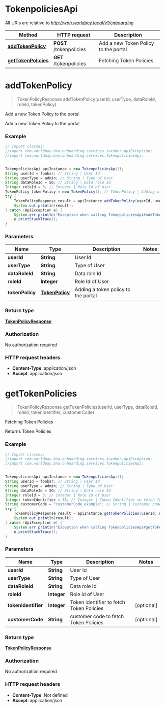 # TokenpoliciesApi

All URIs are relative to *http://wph.worldpay.local/v1/onboarding*

Method | HTTP request | Description
------------- | ------------- | -------------
[**addTokenPolicy**](TokenpoliciesApi.md#addTokenPolicy) | **POST** /tokenpolicies | Add a new Token Policy to the portal
[**getTokenPolicies**](TokenpoliciesApi.md#getTokenPolicies) | **GET** /tokenpolicies | Fetching Token Policies


<a name="addTokenPolicy"></a>
# **addTokenPolicy**
> TokenPolicyResponse addTokenPolicy(userId, userType, dataRoleId, roleId, tokenPolicy)

Add a new Token Policy to the portal

Add a new Token Policy to the portal

### Example
```java
// Import classes:
//import com.worldpay.bna.onboarding.services.invoker.ApiException;
//import com.worldpay.bna.onboarding.services.TokenpoliciesApi;


TokenpoliciesApi apiInstance = new TokenpoliciesApi();
String userId = foobar; // String | User Id
String userType = admin; // String | Type of User
String dataRoleId = SO; // String | Data role Id
Integer roleId = 3; // Integer | Role Id of User
TokenPolicy tokenPolicy = new TokenPolicy(); // TokenPolicy | Adding a token policy to the portal
try {
    TokenPolicyResponse result = apiInstance.addTokenPolicy(userId, userType, dataRoleId, roleId, tokenPolicy);
    System.out.println(result);
} catch (ApiException e) {
    System.err.println("Exception when calling TokenpoliciesApi#addTokenPolicy");
    e.printStackTrace();
}
```

### Parameters

Name | Type | Description  | Notes
------------- | ------------- | ------------- | -------------
 **userId** | **String**| User Id |
 **userType** | **String**| Type of User |
 **dataRoleId** | **String**| Data role Id |
 **roleId** | **Integer**| Role Id of User |
 **tokenPolicy** | [**TokenPolicy**](TokenPolicy.md)| Adding a token policy to the portal |

### Return type

[**TokenPolicyResponse**](TokenPolicyResponse.md)

### Authorization

No authorization required

### HTTP request headers

 - **Content-Type**: application/json
 - **Accept**: application/json

<a name="getTokenPolicies"></a>
# **getTokenPolicies**
> TokenPolicyResponse getTokenPolicies(userId, userType, dataRoleId, roleId, tokenIdentifier, customerCode)

Fetching Token Policies

Returns Token Policies

### Example
```java
// Import classes:
//import com.worldpay.bna.onboarding.services.invoker.ApiException;
//import com.worldpay.bna.onboarding.services.TokenpoliciesApi;


TokenpoliciesApi apiInstance = new TokenpoliciesApi();
String userId = foobar; // String | User Id
String userType = admin; // String | Type of User
String dataRoleId = SO; // String | Data role Id
Integer roleId = 3; // Integer | Role Id of User
Integer tokenIdentifier = 56; // Integer | Token Identifier to fetch Token Policies
String customerCode = "customerCode_example"; // String | customer code   to fetch Token Policies
try {
    TokenPolicyResponse result = apiInstance.getTokenPolicies(userId, userType, dataRoleId, roleId, tokenIdentifier, customerCode);
    System.out.println(result);
} catch (ApiException e) {
    System.err.println("Exception when calling TokenpoliciesApi#getTokenPolicies");
    e.printStackTrace();
}
```

### Parameters

Name | Type | Description  | Notes
------------- | ------------- | ------------- | -------------
 **userId** | **String**| User Id |
 **userType** | **String**| Type of User |
 **dataRoleId** | **String**| Data role Id |
 **roleId** | **Integer**| Role Id of User |
 **tokenIdentifier** | **Integer**| Token Identifier to fetch Token Policies | [optional]
 **customerCode** | **String**| customer code   to fetch Token Policies | [optional]

### Return type

[**TokenPolicyResponse**](TokenPolicyResponse.md)

### Authorization

No authorization required

### HTTP request headers

 - **Content-Type**: Not defined
 - **Accept**: application/json

